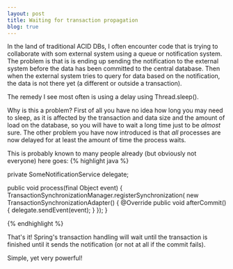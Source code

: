 ```yaml
---
layout: post
title: Waiting for transaction propagation
blog: true
---
```


In the land of traditional ACID DBs, I often encounter code that is trying to 
collaborate with som external system using a queue or notification system. 
The problem is that is is ending up sending the notification to the external 
system before the data has been committed to the central database.
Then when the external system tries to query for data based on the notification, 
the data is not there yet (a different or outside a transaction). 

The remedy I see most often is using a delay using Thread.sleep(). 

Why is this a problem? First of all you have no idea how long you may 
need to sleep, as it is affected by the transaction and data size 
and the amount of load on the database, so you will have to wait a 
long time just to be _almost_ sure. The other problem you have now 
introduced is that _all_ processes are now delayed for at least the 
amount of time the process waits.

This is probably known to many people already (but obviously not everyone) here goes:
{% highlight java %}

private SomeNotificationService delegate;

public void process(final Object event)
{
  TransactionSynchronizationManager.registerSynchronization(
  	new TransactionSynchronizationAdapter()
   {
     @Override
     public void afterCommit()
     {
       delegate.sendEvent(event);
     }
   }); 
}

{% endhighlight %}

That's it! Spring's transaction handling will wait until the transaction is finished until it sends the notification (or not at all if the commit fails). 

Simple, yet very powerful!
